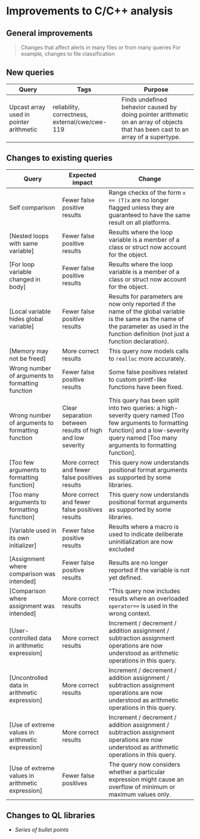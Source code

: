 # Improvements to C/C++ analysis

## General improvements

> Changes that affect alerts in many files or from many queries
> For example, changes to file classification

## New queries

| **Query**                   | **Tags**  | **Purpose**                                                        |
|-----------------------------|-----------|--------------------------------------------------------------------|
| Upcast array used in pointer arithmetic | reliability, correctness, external/cwe/cwe-119 | Finds undefined behavior caused by doing pointer arithmetic on an array of objects that has been cast to an array of a supertype. |

## Changes to existing queries

| **Query**                  | **Expected impact**    | **Change**                                                       |
|----------------------------|------------------------|------------------------------------------------------------------|
| Self comparison | Fewer false positive results | Range checks of the form `x == (T)x` are no longer flagged unless they are guaranteed to have the same result on all platforms. |
| [Nested loops with same variable] | Fewer false positive results | Results where the loop variable is a member of a class or struct now account for the object. |
| [For loop variable changed in body] | Fewer false positive results | Results where the loop variable is a member of a class or struct now account for the object. |
| [Local variable hides global variable] | Fewer false positive results | Results for parameters are now only reported if the name of the global variable is the same as the name of the parameter as used in the function definition (not just a function declaration). |
| [Memory may not be freed] | More correct results | This query now models calls to `realloc` more accurately. |
| Wrong number of arguments to formatting function | Fewer false positive results | Some false positives related to custom printf-like functions have been fixed. |
| Wrong number of arguments to formatting function | Clear separation between results of high and low severity | This query has been split into two queries: a high-severity query named [Too few arguments to formatting function] and a low-severity query named [Too many arguments to formatting function]. |
| [Too few arguments to formatting function] | More correct and fewer false positives results | This query now understands positional format arguments as supported by some libraries. |
| [Too many arguments to formatting function] | More correct and fewer false positives results | This query now understands positional format arguments as supported by some libraries. |
| [Variable used in its own initializer] | Fewer false positive results | Results where a macro is used to indicate deliberate uninitialization are now excluded |
| [Assignment where comparison was intended] | Fewer false positive results | Results are no longer reported if the variable is not yet defined. |
| [Comparison where assignment was intended] | More correct results | "This query now includes results where an overloaded `operator==` is used in the wrong context. |
| [User-controlled data in arithmetic expression] | More correct results | Increment / decrement / addition assignment / subtraction assignment operations are now understood as arithmetic operations in this query. |
| [Uncontrolled data in arithmetic expression] | More correct results | Increment / decrement / addition assignment / subtraction assignment operations are now understood as arithmetic operations in this query. |
| [Use of extreme values in arithmetic expression] | More correct results | Increment / decrement / addition assignment / subtraction assignment operations are now understood as arithmetic operations in this query. |
| [Use of extreme values in arithmetic expression] | Fewer false positives | The query now considers whether a particular expression might cause an overflow of minimum or maximum values only. |
 
## Changes to QL libraries

* *Series of bullet points*
